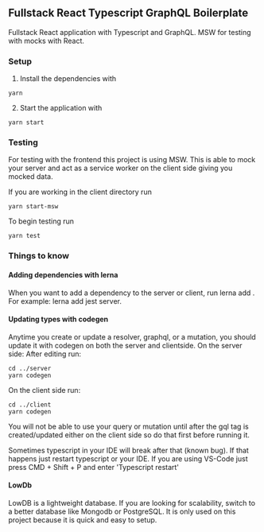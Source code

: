 ## Fullstack React Typescript GraphQL Boilerplate

Fullstack React application with Typescript and GraphQL. MSW for testing with mocks with React.

### Setup

1. Install the dependencies with

```
yarn
```

2. Start the application with

```
yarn start
```

### Testing

For testing with the frontend this project is using MSW. This is able to mock your server and act as a service worker on the client side giving you mocked data.

If you are working in the client directory run

```
yarn start-msw
```

To begin testing run

```
yarn test
```

### Things to know

#### Adding dependencies with lerna

When you want to add a dependency to the server or client, run lerna add <package name> <directory installing into>. For example: lerna add jest server.

#### Updating types with codegen

Anytime you create or update a resolver, graphql, or a mutation, you should update it with codegen on both the server and clientside. On the server side: After editing run:

```
cd ../server
yarn codegen
```

On the client side run:

```
cd ../client
yarn codegen
```

You will not be able to use your query or mutation until after the gql tag is created/updated either on the client side so do that first before running it.

Sometimes typescript in your IDE will break after that (known bug). If that happens just restart typescript or your IDE. If you are using VS-Code just press CMD + Shift + P and enter 'Typescript restart'

#### LowDb

LowDB is a lightweight database. If you are looking for scalability, switch to a better database like Mongodb or PostgreSQL. It is only used on this project because it is quick and easy to setup.
